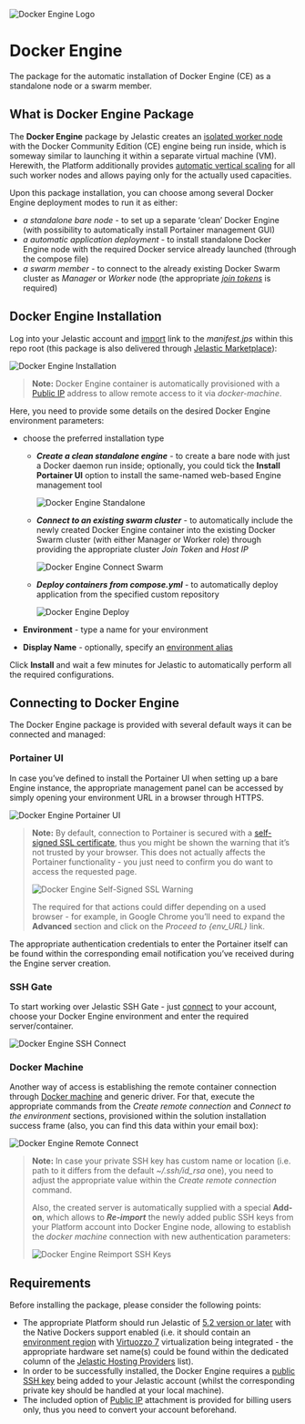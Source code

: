 ![Docker Engine Logo](/images/docker-engine-logo.png)

# Docker Engine

The package for the automatic installation of Docker Engine (CE) as a standalone node or a swarm member.

## What is Docker Engine Package

The **Docker Engine** package by Jelastic creates an [isolated worker node](https://docs.docker.com/engine/swarm/how-swarm-mode-works/nodes/) with the Docker Community Edition (CE) engine being run inside, which is someway similar to launching it within a separate virtual machine (VM). Herewith, the Platform additionally provides [automatic vertical scaling](https://docs.jelastic.com/automatic-vertical-scaling) for all such worker nodes and allows paying only for the actually used capacities. 

Upon this package installation, you can choose among several Docker Engine deployment modes to run it as either:
* _a standalone bare node_ - to set up a separate ‘clean’ Docker Engine (with possibility to automatically install Portainer management GUI)
* _a automatic application deployment_ - to install standalone Docker Engine node with the required Docker service already launched (through the compose file)
* _a swarm member_ - to connect to the already existing Docker Swarm cluster as _Manager_ or _Worker_ node (the appropriate _[join tokens](https://docs.docker.com/engine/swarm/join-nodes/#join-as-a-worker-node)_ is required)

## Docker Engine Installation

Log into your Jelastic account and [import](https://docs.jelastic.com/environment-import) link to the _manifest.jps_ within this repo root (this package is also delivered through [Jelastic Marketplace](https://docs.jelastic.com/marketplace)):

![Docker Engine Installation](/images/docker-engine-installation.png)

> **Note:** Docker Engine container is automatically provisioned with a [Public IP](http://docs.jelastic.com/public-ipv4) address to allow remote access to it via _docker-machine_.

Here, you need to provide some details on the desired Docker Engine environment parameters:
* choose the preferred installation type
  * _**Create a clean standalone engine**_ - to create a bare node with just a Docker daemon run inside; optionally, you could tick the **Install Portainer UI** option to install the same-named web-based Engine management tool

    ![Docker Engine Standalone](/images/docker-engine-standalone.png)

  * _**Connect to an existing swarm cluster**_ - to automatically include the newly created Docker Engine container into the existing Docker Swarm cluster (with either Manager or Worker role) through providing the appropriate cluster _Join Token_ and _Host IP_

    ![Docker Engine Connect Swarm](/images/docker-engine-connect-swarm.png)

  * _**Deploy containers from compose.yml**_ - to automatically deploy application from the specified custom repository

    ![Docker Engine Deploy](/images/docker-engine-deploy.png)

* **Environment** - type a name for your environment
* **Display Name** - optionally, specify an [environment alias](https://docs.jelastic.com/environment-aliases)

Click **Install** and wait a few minutes for Jelastic to automatically perform all the required configurations.

## Connecting to Docker Engine

The Docker Engine package is provided with several default ways it can be connected and managed:

### Portainer UI

In case you’ve defined to install the Portainer UI when setting up a bare Engine instance, the appropriate management panel can be accessed by simply opening your environment URL in a browser through HTTPS. 

![Docker Engine Portainer UI](/images/docker-engine-portainer-ui.png)


> **Note:** By default, connection to Portainer is secured with a [self-signed SSL certificate](https://docs.jelastic.com/self-signed-ssl), thus you might be shown the warning that it’s not trusted by your browser. This does not actually affects the Portainer functionality - you just need to confirm you do want to access the requested page. 
> 
> ![Docker Engine Self-Signed SSL Warning](/images/docker-engine-self-signed-ssl-warning.png)
> 
> The required for that actions could differ depending on a used browser - for example, in Google Chrome you’ll need to expand the **Advanced** section and click on the _Proceed to {env_URL}_ link.

The appropriate authentication credentials to enter the Portainer itself can be found within the corresponding email notification you’ve received during the Engine server creation.


### SSH Gate

To start working over Jelastic SSH Gate - just [connect](https://docs.jelastic.com/ssh-access) to your account, choose your Docker Engine environment and enter the required server/container.

![Docker Engine SSH Connect](/images/docker-engine-ssh-connect.png)

### Docker Machine

Another way of access is establishing the remote container connection through [Docker machine](https://docs.docker.com/machine/overview/) and generic driver. For that, execute the appropriate commands from the _Create remote connection_ and _Connect to the environment_ sections, provisioned within the solution installation success frame (also, you can find this data within your email box):

![Docker Engine Remote Connect](/images/docker-engine-remote-connect.png)

> **Note:** In case your private SSH key has custom name or location (i.e. path to it differs from the default _~/.ssh/id_rsa_ one), you need to adjust the appropriate value within the _Create remote connection_ command.
> 
> Also, the created server is automatically supplied with a special **Add-on**, which allows to _**Re-import**_ the newly added public SSH keys from your Platform account into Docker Engine node, allowing to establish the _docker machine_ connection with new authentication parameters:
> 
> ![Docker Engine Reimport SSH Keys](/images/docker-engine-reimport-ssh-keys.png)

## Requirements

Before installing the package, please consider the following points:
* The appropriate Platform should run Jelastic of [5.2 version or later](https://jelastic.cloud/?versions=5.3_5.2) with the Native Dockers support enabled (i.e. it should contain an [environment region](https://docs.jelastic.com/environment-regions) with [Virtuozzo 7](https://virtuozzo.com/products/virtuozzo/) virtualization being integrated - the appropriate hardware set name(s) could be found within the dedicated column of the [Jelastic Hosting Providers](https://docs.jelastic.com/jelastic-hoster-info) list).
* In order to be successfully installed, the Docker Engine requires a [public SSH key](https://docs.jelastic.com/ssh-add-key) being added to your Jelastic account (whilst the corresponding private key should be handled at your local machine).
* The included option of [Public IP](http://docs.jelastic.com/public-ipv4) attachment is provided for billing users only, thus you need to convert your account beforehand.
